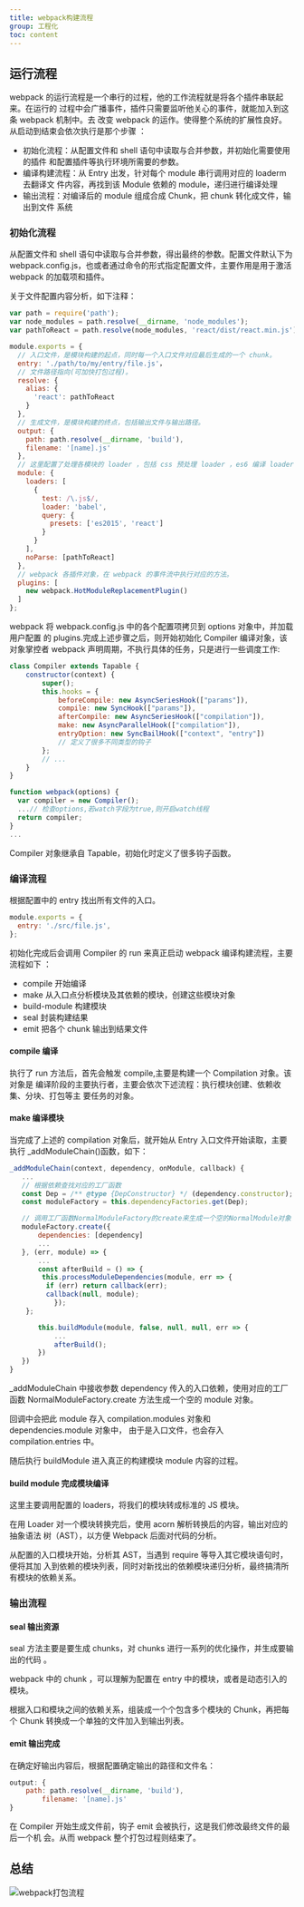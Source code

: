 ```yaml
---
title: webpack构建流程
group: 工程化
toc: content
---
```


## 运行流程

webpack 的运行流程是一个串行的过程，他的工作流程就是将各个插件串联起来。在运行的
过程中会广播事件，插件只需要监听他关心的事件，就能加入到这条 webpack 机制中。去
改变 webpack 的运作。使得整个系统的扩展性良好。从启动到结束会依次执行是那个步骤
：

- 初始化流程：从配置文件和 shell 语句中读取与合并参数，并初始化需要使用的插件
  和配置插件等执行环境所需要的参数。
- 编译构建流程：从 Entry 出发，针对每个 module 串行调用对应的 loaderm 去翻译文
  件内容，再找到该 Module 依赖的 module，递归进行编译处理
- 输出流程：对编译后的 module 组成合成 Chunk，把 chunk 转化成文件，输出到文件
  系统

### 初始化流程

从配置文件和 shell 语句中读取与合并参数，得出最终的参数。配置文件默认下为
webpack.config.js，也或者通过命令的形式指定配置文件，主要作用是用于激活 webpack
的加载项和插件。

关于文件配置内容分析，如下注释：

```js
var path = require('path');
var node_modules = path.resolve(__dirname, 'node_modules');
var pathToReact = path.resolve(node_modules, 'react/dist/react.min.js');

module.exports = {
  // 入口文件，是模块构建的起点，同时每一个入口文件对应最后生成的一个 chunk。
  entry: './path/to/my/entry/file.js'，
  // 文件路径指向(可加快打包过程)。
  resolve: {
    alias: {
      'react': pathToReact
    }
  },
  // 生成文件，是模块构建的终点，包括输出文件与输出路径。
  output: {
    path: path.resolve(__dirname, 'build'),
    filename: '[name].js'
  },
  // 这里配置了处理各模块的 loader ，包括 css 预处理 loader ，es6 编译 loader，图片处理 loader。
  module: {
    loaders: [
      {
        test: /\.js$/,
        loader: 'babel',
        query: {
          presets: ['es2015', 'react']
        }
      }
    ],
    noParse: [pathToReact]
  },
  // webpack 各插件对象，在 webpack 的事件流中执行对应的方法。
  plugins: [
    new webpack.HotModuleReplacementPlugin()
  ]
};
```

webpack 将 webpack.config.js 中的各个配置项拷贝到 options 对象中，并加载用户配置
的 plugins.完成上述步骤之后，则开始初始化 Compiler 编译对象，该对象掌控者
webpack 声明周期，不执行具体的任务，只是进行一些调度工作:

```js
class Compiler extends Tapable {
    constructor(context) {
        super();
        this.hooks = {
            beforeCompile: new AsyncSeriesHook(["params"]),
            compile: new SyncHook(["params"]),
            afterCompile: new AsyncSeriesHook(["compilation"]),
            make: new AsyncParallelHook(["compilation"]),
            entryOption: new SyncBailHook(["context", "entry"])
            // 定义了很多不同类型的钩子
        };
        // ...
    }
}

function webpack(options) {
  var compiler = new Compiler();
  ...// 检查options,若watch字段为true,则开启watch线程
  return compiler;
}
...
```

Compiler 对象继承自 Tapable，初始化时定义了很多钩子函数。

### 编译流程

根据配置中的 entry 找出所有文件的入口。

```js
module.exports = {
  entry: './src/file.js',
};
```

初始化完成后会调用 Compiler 的 run 来真正启动 webpack 编译构建流程，主要流程如下
：

- compile 开始编译
- make 从入口点分析模块及其依赖的模块，创建这些模块对象
- build-module 构建模块
- seal 封装构建结果
- emit 把各个 chunk 输出到结果文件

#### compile 编译

执行了 run 方法后，首先会触发 compile,主要是构建一个 Compilation 对象。该对象是
编译阶段的主要执行者，主要会依次下述流程：执行模块创建、依赖收集、分块、打包等主
要任务的对象。

#### make 编译模块

当完成了上述的 compilation 对象后，就开始从 Entry 入口文件开始读取，主要执行
\_addModuleChain()函数，如下：

```js
_addModuleChain(context, dependency, onModule, callback) {
   ...
   // 根据依赖查找对应的工厂函数
   const Dep = /** @type {DepConstructor} */ (dependency.constructor);
   const moduleFactory = this.dependencyFactories.get(Dep);

   // 调用工厂函数NormalModuleFactory的create来生成一个空的NormalModule对象
   moduleFactory.create({
       dependencies: [dependency]
       ...
   }, (err, module) => {
       ...
       const afterBuild = () => {
        this.processModuleDependencies(module, err => {
         if (err) return callback(err);
         callback(null, module);
           });
    };

       this.buildModule(module, false, null, null, err => {
           ...
           afterBuild();
       })
   })
}
```

\_addModuleChain 中接收参数 dependency 传入的入口依赖，使用对应的工厂函数
NormalModuleFactory.create 方法生成一个空的 module 对象。

回调中会把此 module 存入 compilation.modules 对象和 dependencies.module 对象中，
由于是入口文件，也会存入 compilation.entries 中。

随后执行 buildModule 进入真正的构建模块 module 内容的过程。

#### build module 完成模块编译

这里主要调用配置的 loaders，将我们的模块转成标准的 JS 模块。

在用 Loader 对一个模块转换完后，使用 acorn 解析转换后的内容，输出对应的抽象语法
树（AST），以方便 Webpack 后面对代码的分析。

从配置的入口模块开始，分析其 AST，当遇到 require 等导入其它模块语句时，便将其加
入到依赖的模块列表，同时对新找出的依赖模块递归分析，最终搞清所有模块的依赖关系。

### 输出流程

#### seal 输出资源

seal 方法主要是要生成 chunks，对 chunks 进行一系列的优化操作，并生成要输出的代码
。

webpack 中的 chunk ，可以理解为配置在 entry 中的模块，或者是动态引入的模块。

根据入口和模块之间的依赖关系，组装成一个个包含多个模块的 Chunk，再把每个 Chunk
转换成一个单独的文件加入到输出列表。

#### emit 输出完成

在确定好输出内容后，根据配置确定输出的路径和文件名：

```js
output: {
    path: path.resolve(__dirname, 'build'),
        filename: '[name].js'
}
```

在 Compiler 开始生成文件前，钩子 emit 会被执行，这是我们修改最终文件的最后一个机
会。从而 webpack 整个打包过程则结束了。

## 总结

![webpack打包流程](http://leexiaop.github.io/static/ibadgers/interview/webpack_2.png)
